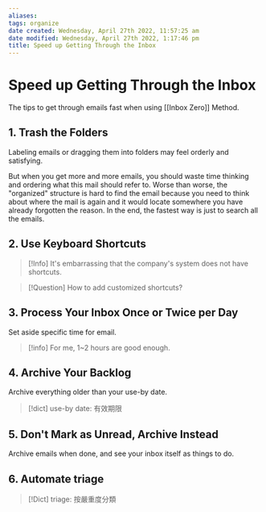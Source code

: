 ```yaml
---
aliases: 
tags: organize
date created: Wednesday, April 27th 2022, 11:57:25 am
date modified: Wednesday, April 27th 2022, 1:17:46 pm
title: Speed up Getting Through the Inbox
---
```


# Speed up Getting Through the Inbox

The tips to get through emails fast when using [[Inbox Zero]] Method.

## 1. Trash the Folders

Labeling emails or dragging them into folders may feel orderly and satisfying.

But when you get more and more emails, you should waste time thinking and ordering what this mail should refer to. Worse than worse, the "organized" structure is hard to find the email because you need to think about where the mail is again and it would locate somewhere you have already forgotten the reason. In the end, the fastest way is just to search all the emails.

## 2. Use Keyboard Shortcuts

> [!Info]
>  It's embarrassing that the company's system does not have shortcuts.

> [!Question]
> How to add customized shortcuts?

## 3. Process Your Inbox Once or Twice per Day

Set aside specific time for email.

>[!info]
> For me, 1~2 hours are good enough.

## 4. Archive Your Backlog

Archive everything older than your use-by date.

>[!dict]
> use-by date: 有效期限

## 5. Don't Mark as Unread, Archive Instead

Archive emails when done, and see your inbox itself as things to do.

## 6. Automate triage

>[!Dict]
> triage: 按嚴重度分類

